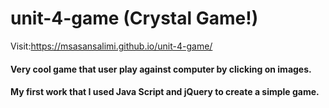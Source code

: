 # unit-4-game (Crystal Game!)
Visit:https://msasansalimi.github.io/unit-4-game/

#### Very cool game that user play against computer by clicking on images.
#### My first work that I used Java Script and jQuery to create a simple game.
